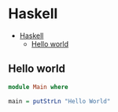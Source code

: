 # Haskell

<!--ts-->
   * [Haskell](hasekll.md#haskell)
      * [Hello world](hasekll.md#hello-world)

<!-- Added by: runner, at: Tue Apr 13 09:58:14 UTC 2021 -->

<!--te-->

## Hello world
```haskell
module Main where

main = putStrLn "Hello World"
```
